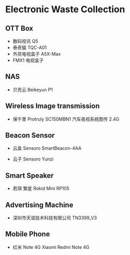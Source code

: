 # Electronic Waste Collection

## OTT Box

- 数码视讯 Q5
- 泰奇猫 TQC-A01
- 外贸电视盒子 A5X-Max
- FMX1 电视盒子

## NAS

- 贝壳云 Beikeyun P1

## Wireless Image transmission

- 保千里 Protruly SC150MBN1 汽车夜视系统图传 2.4G

## Beacon Sensor

- 云盒 Sensoro SmartBeacon-4AA

- 云子 Sensoro Yunzi

## Smart Speaker

- 若琪 繁星 Rokid Mini RP105

## Advertising Machine

- 深圳市天诺技术科技有限公司 TN3399_V3

## Mobile Phone

- 红米 Note 4G Xiaomi Redmi Note 4G

